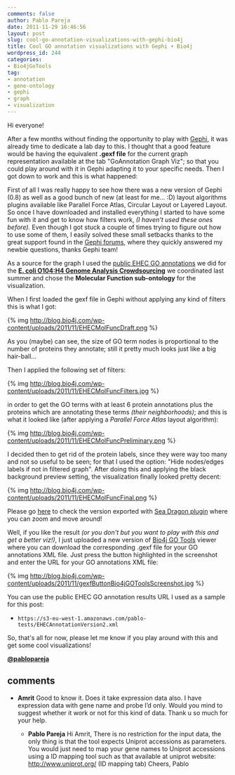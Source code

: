 ```yaml
---
comments: false
author: Pablo Pareja
date: 2011-11-29 16:46:56
layout: post
slug: cool-go-annotation-visualizations-with-gephi-bio4j
title: Cool GO annotation visualizations with Gephi + Bio4j
wordpress_id: 244
categories:
- Bio4jGoTools
tag:
- annotation
- gene-ontology
- gephi
- graph
- visualization
---
```


Hi everyone!

After a few months without finding the opportunity to play with [Gephi](http://gephi.org), it was already time to dedicate a lab day to this.
I thought that a good feature would be having the equivalent **.gexf file** for the current graph representation available at the tab "GoAnnotation Graph Viz"; so that you could play around with it in Gephi adapting it to your specific needs.
Then I got down to work and this is what happened:

First of all I was really happy to see how there was a new version of Gephi (0.8) as well as a good bunch of new (at least for me... :D) layout algorithms plugins available like Parallel Force Atlas, Circular Layout or Layered Layout. So once I have downloaded and installed everything I started to have some fun with it and get to know how filters work, _(I haven't used these ones before)._ 
Even though I got stuck a couple of times trying to figure out how to use some of them, I easily solved these small setbacks thanks to the great support found in the [Gephi forums](https://forum.gephi.org/), where they quickly answered my newbie questions, thanks Gephi team!

As a source for the graph I used the [public EHEC GO annotations](https://s3-eu-west-1.amazonaws.com/pablo-tests/EHECAnnotationVersion2.xml) we did for the **[E. coli O104:H4 Genome Analysis Crowdsourcing](https://github.com/ehec-outbreak-crowdsourced/BGI-data-analysis/wiki)** we coordinated last summer and chose the **Molecular Function sub-ontology** for the visualization.

When I first loaded the gexf file in Gephi without applying any kind of filters this is what I got:

{% img http://blog.bio4j.com/wp-content/uploads/2011/11/EHECMolFuncDraft.png %}

As you (maybe) can see, the size of GO term nodes is proportional to the number of proteins they annotate; still it pretty much looks just like a big hair-ball...

Then I applied the following set of filters:

{% img http://blog.bio4j.com/wp-content/uploads/2011/11/EHECMolFuncFilters.jpg %}

in order to get the GO terms with at least 6 protein annotations plus the proteins which are annotating these terms _(their neighborhoods)_; and this is what it looked like (after applying a _Parallel Force Atlas_ layout algorithm):

{% img http://blog.bio4j.com/wp-content/uploads/2011/11/EHECMolFuncPreliminary.png %}

I decided then to get rid of the protein labels, since they were way too many and not so useful to be seen; for that I used the option: "Hide nodes/edges labels if not in filtered graph".
After doing this and applying the black background preview setting, the visualization finally looked pretty decent:

{% img http://blog.bio4j.com/wp-content/uploads/2011/11/EHECMolFuncFinal.png %}

Please go [here](http://bio4j.com/imgs/EHEC_MolecularFunction_SeaDragon/) to check the version exported with [Sea Dragon plugin](https://gephi.org/plugins/seadragon/) where you can zoom and move around!

Well, if you like the result _(or you don't but you want to play with this and get a better viz!)_, I just uploaded a new version of [Bio4j GO Tools](http://gotools.bio4j.com:8080/Bio4jTestServer/Bio4jGoToolsWeb.html) viewer where you can download the corresponding .gexf file for your GO annotations XML file. 
Just press the button highlighted in the screenshot and enter the URL for your GO annotations XML file:

{% img http://blog.bio4j.com/wp-content/uploads/2011/11/gexfButtonBio4jGOToolsScreenshot.jpg %}

You can use the public EHEC GO annotation results URL I used as a sample for this post: 

- `https://s3-eu-west-1.amazonaws.com/pablo-tests/EHECAnnotationVersion2.xml`

So, that's all for now, please let me know if you play around with this and get some cool visualizations!

[**@pablopareja**](https://twitter.com/pablopareja)

## comments

- **Amrit** 
  Good to know it. Does it take expression data also. I have expression data with gene name and probe I’d only. Would you mind to suggest whether it work or not for this kind of data. Thank u so much for your help.

  - **Pablo Pareja** 
    Hi Amrit,
    There is no restriction for the input data, the only thing is that the tool expects Uniprot accessions as parameters. You would just need to map your gene names to Uniprot accessions using a ID mapping tool such as that available at uniprot website:
    http://www.uniprot.org/
    (ID mapping tab)
    Cheers,
    Pablo